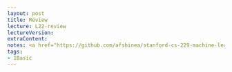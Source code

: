 ```yaml
---
layout: post
title: Review
lecture: L22-review
lectureVersion: 
extraContent:   
notes: <a href="https://github.com/afshinea/stanford-cs-229-machine-learning/tree/master/en">[ML Cheatsheets]</a> + <a href="https://homes.cs.washington.edu/~pedrod/papers/cacm12.pdf">[A Great Survey]</a> 
tags:
- 1Basic
---
```

